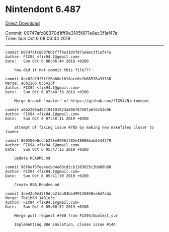 # Nintendont 6.487
[Direct Download](./Nintendont.zip)

Commit: 00747afc88370d1fff9e3105f871e8ec3f1af47a  
Time: Sun Oct 6 08:06:44 2019   

-----

```
commit 00747afc88370d1fff9e3105f871e8ec3f1af47a
Author: FIX94 <fix94.1@gmail.com>
Date:   Sun Oct 6 08:06:44 2019 +0200

    how did it not commit this file???
```

```
commit 8ec02d29f5ff20b60e1018ace0cfb68576a33138
Merge: a6b2205 035423f
Author: FIX94 <fix94.1@gmail.com>
Date:   Sun Oct 6 07:48:38 2019 +0200

    Merge branch 'master' of https://github.com/FIX94/Nintendont
```

```
commit a6b2205a457194191923a596f8750fa6fdc52e9b
Author: FIX94 <fix94.1@gmail.com>
Date:   Sun Oct 6 07:48:11 2019 +0200

    attempt of fixing issue #705 by making new makefiles closer to loader
```

```
commit 069200e0cd4b228e09961f02e48006bab6444279
Author: FIX94 <fix94.1@gmail.com>
Date:   Sun Oct 6 05:47:12 2019 +0200

    Update README.md
```

```
commit 96f6af37ee4ecbd4e60cd2cb1383025c3bb89b80
Author: FIX94 <fix94.1@gmail.com>
Date:   Sun Oct 6 05:41:30 2019 +0200

    Create BBA_Readme.md
```

```
commit 3ee42a9e35f0dcb21da84bbd99116048ea6d7ada
Merge: 7be1b6d 1481e3c
Author: FIX94 <fix94.1@gmail.com>
Date:   Sun Oct 6 05:00:52 2019 +0200

    Merge pull request #700 from FIX94/bbatest_cur
    
    Implementing BBA Emulation, closes issue #144
```
